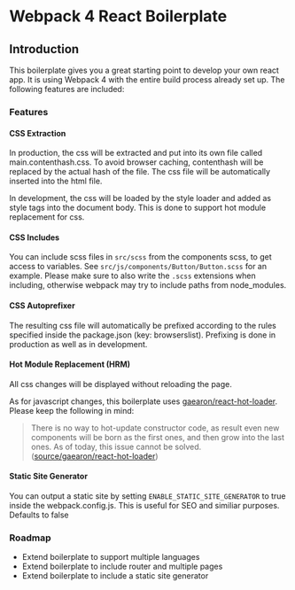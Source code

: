 # Webpack 4 React Boilerplate

## Introduction

This boilerplate gives you a great starting point to develop your own react app.
It is using Webpack 4 with the entire build process already set up.
The following features are included:

### Features

#### CSS Extraction
In production, the css will be extracted and put into its own file
called main.contenthash.css. To avoid browser caching, contenthash will be
replaced by the actual hash of the file. The css file will be automatically
inserted into the html file.

In development, the css will be loaded by the style loader and added as style
tags into the document body. This is done to support hot module replacement
for css.

#### CSS Includes
You can include scss files in `src/scss` from the components scss, to get access to
variables. See `src/js/components/Button/Button.scss` for an example. Please
make sure to also write the `.scss` extensions when including, otherwise
webpack may try to include paths from node_modules.

#### CSS Autoprefixer
The resulting css file will automatically be prefixed according to the rules
specified inside the package.json (key: browserslist). Prefixing is done in
production as well as in development.

#### Hot Module Replacement (HRM)
All css changes will be displayed without reloading the page.

As for javascript changes, this boilerplate uses
[gaearon/react-hot-loader](https://github.com/gaearon/react-hot-loader).
Please keep the following in mind:

> There is no way to hot-update constructor code, as result even new
> components will be born as the first ones, and then grow into the last ones.
> As of today, this issue cannot be solved.
([source/gaearon/react-hot-loader](https://github.com/gaearon/react-hot-loader#new-components-keep-executing-the-old-code))


#### Static Site Generator
You can output a static site by setting `ENABLE_STATIC_SITE_GENERATOR` to true
inside the webpack.config.js. This is useful for SEO  and similiar purposes.
Defaults to false


### Roadmap
- Extend boilerplate to support multiple languages
- Extend boilerplate to include router and multiple pages
- Extend boilerplate to include a static site generator
